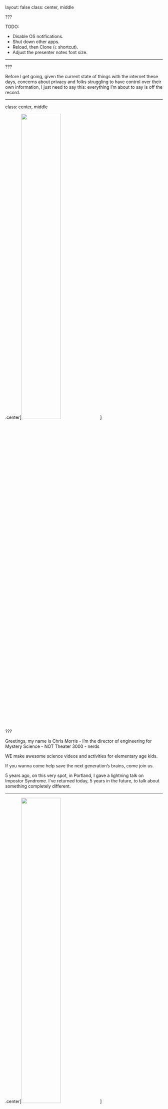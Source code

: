 
layout: false
class: center, middle

???

TODO: 
- Disable OS notifications.
- Shut down other apps.
- Reload, then Clone (`c` shortcut).
- Adjust the presenter notes font size. 

---

???

Before I get going, given the current state of things with the internet these
days, concerns about privacy and folks struggling to have control over their
own information, I just need to say this: everything I’m about to say is off
the record.

---

class: center, middle

.center[<img src="MSci.jpg" width="50%" />]

???

Greetings, my name is Chris Morris - I’m the director of engineering for
Mystery Science - NOT Theater 3000 - nerds

WE make awesome science videos and activities for elementary age kids. 

If you wanna come help save the next generation’s brains, come join us.

5 years ago, on this very spot, in Portland, I gave a lightning talk on
Impostor Syndrome. I've returned today, 5 years in the future, to talk about
something completely different.

---

.center[<img src="profile.github.png" width="50%" />] 

???

This is my profile on GitHub. I’m not showing this to you to brag about the
huge number of repos I’ve forked and never done anything with, nor is it to
share my joy over it being the only online service where I’ve been able to
obtain my preferred login name without having to resort to creativity.

---

.center[<img src="profile.twitter.png" width="50%" />]

???

Like *CLICK* this.

---

.center[<img src="profile.steam.png" width="50%" />]

???

Or *CLICK* this.

---


.center[<img src="profile.myuhc.png" width="50%" />]

???

But also to pay tribute to Why the Lucky Stiff  

---

.center[<img src="profile.myuhc.png" width="50%" />]

???

with my avatar of a cartoon fox that he drew, and I might be in copyright
violation of.

---

.center[<img src="whyday.org.orig.png" width="50%" />]

???
 
7-and-a-half years ago, on the internet, my friend Glenn Vanderburg started 
this site whyday.org ... 

---

.center[<img src="whyday.now.germ.png" width="50%" />]

???

which today has clearly been taken over by a very lonely German.

---

.center[<img src="whyday.now.eng.png" width="50%" />]

???

Who's into sports betting on goats and Bingo.

---

.center[<img src="why.documentary.png" width="50%" />]

???

5-and-a-half years ago, not on this very spot, at RubyConf, a wonderful
documentary on _why by Kevin Triplett was shown, but we don't have time to show
it, this is a lightning talk, I don't even have time to talk about the trailer,
so we'll just skip to the part

---

.center[<img src="guide.book.png" width="50%" />]

???

of the book
 
---

.center[<img src="guide.why.png" width="50%" />]

???

that why wrote
 
---

.center[<img src="guide.ruby.png" width="50%" />]

???

about Ruby
 
---

.center[<img src="guide.foxes.png" width="50%" />]

???

where cartoon foxes show up
 
---

.center[<img src="guide.chunky.bacon.png" width="50%" />]

???

and start saying chunky bacon.

So ... who's into conspiracies? Don't raise your hands you fools! 
That's what they _want_ you to do.

OR (y'all are lying and your refusal to participate is clearly a
conspiracy).
 
---

.center[<img src="translate.eng.to.germ.png" width="50%" />]

???  

If we translate “chunky bacon” into German and then BACK into English we get
our first clue.
 
---

.center[<img src="translate.germ.to.lumpy.png" width="50%" />]

???  

“Lumpy bacon.” 

If we translate THAT into a “Y” language

---

.center[<img src="translate.lumpy.to.yiddish.png" width="50%" />]

???  

Yiddish, for example, and then back. We get 
 
---

.center[<img src="translate.yiddish.to.lipy.png" width="50%" />]

???  

“Lipy Bacon”.

Now ... .... I have no idea what that is - but LOOK AT THIS.

 
---

.center[<img src="translate.dym.lipsy.png" width="50%" />]

???  

Did I mean “Lipsy Bacon” - Why, of course I meant that.

 
---

.center[<img src="search.lipsy.bacon.png" width="50%" />]

???  

With a search on that, then an obvious connection through Ralph Lauren 
 
---

.center[<img src="search.flbbt.zoom.png" width="50%" />]

???  

we find a rare thing on the the internet - a PentaGooglewhack.

---

.center[<img src="search.results.flbbt.png" width="50%" />]

???  

But not only that. A five-part term PentaGooglewhack. 

A meta-penta googlewhack.

We only have to scroll down on the page to see who is SPONSORING this insanity. 
 
---

.center[<img src="search.stitch.fix.png" width="50%" />]

???  

Stitch Fix. - Exactly - a sponsor of this very conference.

And we know what this means.
 
---

.center[<img src="anagrams.stitch.fix.png" width="50%" />]

???  

Stitch Fix HAS NO ANAGRAMS. 

NONE.

I mean for crying out loud 
 
---

.center[<img src="anagrams.chris.morris.png" width="50%" />]

???  

my own name has 43! Including such obvious ones as “Mr. Cirrhosis” 

 
---

.center[<img src="profile.mr.c.png" width="50%" />]

???  

(pause)
 
---

.center[<img src="anagrams.stitch.fix.png" width="50%" />]

???  

How does Stitch Fix have zero?

That makes it an anagram prime. A prime-a-gram.

[BIG]: Which obviously means ... 

 
---

.center[<img src="cryptocurrency.png" width="50%" />]

???  

[fast]: I’ve started a cryptocurrency based on websites with
prime-a-gram domain names. 
 
---

.center[<img src="pizza.com.png" width="50%" />]

???  

Pizza.com is the only other one I’ve found so far.

BUT !!! 

if you join me in the hall after this you can get in on the ground floor.

 
---

.center[<img src="minswan.png" width="50%" />]

???  

We in the Ruby community have this acronym. Who knows this one? 

What are you doing? You don't have a microphone, no one can hear you.

It means Matz Is Nice So We Are Nice.

Except me, I'm kind of being a jerk. 

But it's ok, I have Impostor Syndrome, so I'm not really a jerk.
 
---

.center[<img src="matz.png" width="50%" />]

???  

If Matz is the father of our community, 

 
---

.center[<img src="why.png" width="50%" />]

???  

_why is clearly the guy who crashed your kid's bar mitzvah, but brought along
his DJ gear and saved YOUR chunky bacon after you showed up with an dead iPod
and left the charging cable back in Jersey.

 
---

.center[<img src="whyday.now.germ.png" width="50%" />]

???  

We owe _why more than a site that's been devoured by lonely gambling addicted
Germans.

Seven years ago, this very day, if today were August 19th, I created a special
term in honor of whyday.

Now, like any good conspiracy, I've lied to you. I've tricked you. 

 
---

.center[<img src="anagrams.stitch.fix.png" width="50%" />]

???  

I told you Stitch Fix has no anagrams. It clearly has the number one there.
Correct? Programmers?!

---

.center[<img src="anagrams.wicswac.png" width="50%" />]
.center[<img src="twitter.wicswac.png" width="50%" />]

???  

But there is a term that truly has NO anagrams, because it's pure nonsense.

And like any good developer, I registered that domain, and today am 
unveiling wicswac.org:

 
---

.center[<img src="wicswac.org.png" width="50%" />]

???  

Why Is Chunky, So We Are Chunky.

What kind of bacon did the foxes want? Chunky. What’s special about Chunky?

 
---

.center[<img src="bacon.thick.png" width="50%" />]

???  

It’s thick. 
 
---

.center[<img src="bacon.lux.png" width="50%" />]

???  

It’s luxurious.
  
---

.center[<img src="bacon.generous.png" width="50%" />]

???  

It’s ... generous.

So - ask yourself - What Would Why Do?

---

.center[<img src="kip.png" width="50%" />]

???  

Like anyone could even know that.

 
---

# You

???  

You do you. Nobody wants skimpy bacon. Be generous. And
 
 
---

.center[<img src="bacon.chunky.png" width="50%" />]

???  

Be Chunky.

